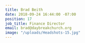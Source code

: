```yaml
---
title: Brad Beith
date: 2018-09-24 16:44:00 -07:00
position: 17
job_title: Finance Director
email: brad@daybreakchurch.org
image: "/uploads/Headshots-15.jpg"
---
```


